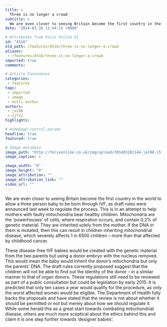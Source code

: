 ```yaml
---
title: >
  Three is no longer a crowd
subtitle: >
  We are even closer to seeing Britain become the first country in the world to allow a three person baby to be born through IVF, as draft rules were announced last week to regulate the process.
date: "2014-03-28 11:44:15 +0000"

# Attributes from Felix Online V1
id: "4516"
old_path: /features/4516/three-is-no-longer-a-crowd
aliases:
 - /features/4516/three-is-no-longer-a-crowd
imported: true
comments:

# Article Taxonomies
categories:
 - features
tags:
 - imported
 - image
 - multi-author
authors:
 - jal08
 - njf12
highlights:

# Homepage control params
headline: true
featured: true

# Image metadata
image_path: "http://felixonline.co.uk/img/upload/201403281144-jal08-1573---3-parent-familyb.jpg"
image_caption: >

image_width: "0"
image_height: "0"
image_attribution: ""
image_attribution_link: ""
video_url: ""
---
```


We are even closer to seeing Britain become the first country in the world to allow a three person baby to be born through IVF, as draft rules were announced last week to regulate the process. This is in an attempt to help mothers with faulty mitochondria bear healthy children. Mitochondria are the ‘powerhouses’ of cells, where respiration occurs, and contain 0.2% of genetic material. They are inherited solely from the mother. If the DNA in them is mutated, then this can result in children inheriting mitochondrial disease, which severely affects 1 in 6500 children – more than that affected by childhood cancer.

These disease-free IVF babies would be created with the genetic material from the two parents but using a donor embryo with the nucleus removed. This would mean the baby would inherit the donor’s mitochondria but only the parents’ DNA. The draft rules currently proposed suggest that the children will not be able to find out the identity of the donor – in a similar manner to that of organ donors. These regulations still need to be reviewed as part of a public consultation but could be legislation by early 2015. It is predicted that only ten cases a year would qualify for the procedure, as only the worst affected women would be eligible. The Department of Health fully backs the proposals and have stated that the review is not about whether it should be permitted or not but merely about how we should regulate it. While some herald this as a great start towards combating mitochondrial disease, others are much more sceptical about the ethics behind this and claim it is one step further towards ‘designer babies’.
